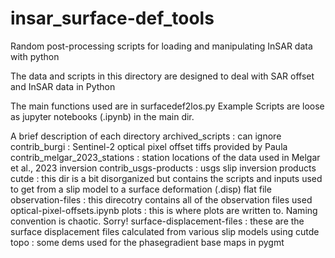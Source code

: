 # insar_surface-def_tools
Random post-processing scripts for loading and manipulating InSAR data with python


The data and scripts in this directory are designed to deal with SAR offset and InSAR data in Python

The main functions used are in surfacedef2los.py
Example Scripts are loose as jupyter notebooks (.ipynb) in the main dir. 

A brief description of each directory 
archived_scripts : can ignore    
contrib_burgi : Sentinel-2 optical pixel offset tiffs provided by Paula   
contrib_melgar_2023_stations : station locations of the data used in Melgar et al., 2023 inversion 
contrib_usgs-products : usgs slip inversion products	    
cutde : this dir is a bit disorganized but contains the scripts and inputs used to get from a slip model to a surface deformation (.disp) flat file
observation-files : this direcotry contains all of the observation files used
optical-pixel-offsets.ipynb
plots : this is where plots are written to. Naming convention is chaotic. Sorry!
surface-displacement-files : these are the surface displacement files calculated from various slip models using cutde
topo : some dems used for the phasegradient base maps in pygmt
